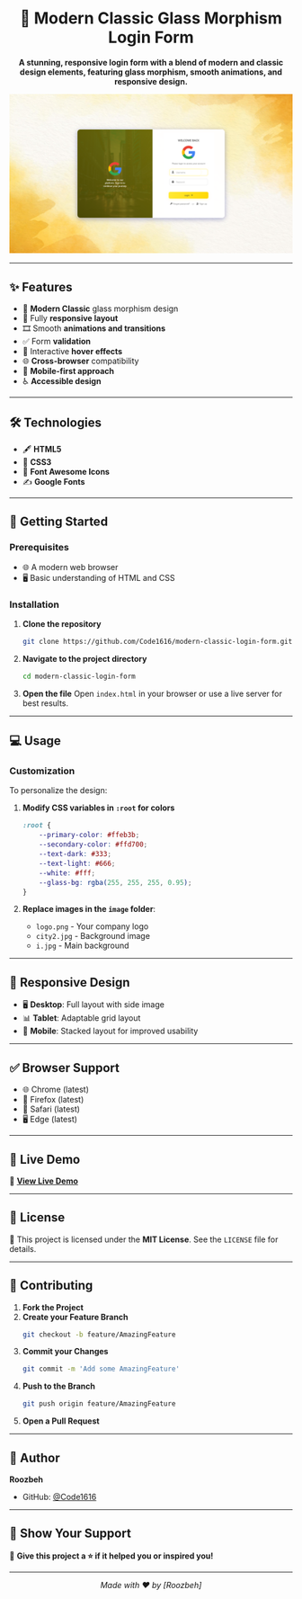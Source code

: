 <div align="center">

# 🌟 Modern Classic Glass Morphism Login Form

**A stunning, responsive login form with a blend of modern and classic design elements, featuring glass morphism, smooth animations, and responsive design.**

![Login Form Preview](./image/form-screenshot.png)

</div>

---

## ✨ Features
- 🌌 **Modern Classic** glass morphism design  
- 📱 Fully **responsive layout**  
- 🎞️ Smooth **animations and transitions**  
- ✅ Form **validation**  
- 🎨 Interactive **hover effects**  
- 🌐 **Cross-browser** compatibility  
- 📲 **Mobile-first approach**  
- ♿ **Accessible design**

---

## 🛠️ Technologies
- 🖋️ **HTML5**
- 🎨 **CSS3**
- 🌟 **Font Awesome Icons**
- ✍️ **Google Fonts**

---

## 🚀 Getting Started

### Prerequisites
- 🌐 A modern web browser  
- 🖥️ Basic understanding of HTML and CSS  

### Installation
1. **Clone the repository**
   ```bash
   git clone https://github.com/Code1616/modern-classic-login-form.git
   ```

2. **Navigate to the project directory**
   ```bash
   cd modern-classic-login-form
   ```

3. **Open the file**
   Open `index.html` in your browser or use a live server for best results.

---

## 💻 Usage

### Customization
To personalize the design:  
1. **Modify CSS variables in `:root` for colors**  
   ```css
   :root {
       --primary-color: #ffeb3b;
       --secondary-color: #ffd700;
       --text-dark: #333;
       --text-light: #666;
       --white: #fff;
       --glass-bg: rgba(255, 255, 255, 0.95);
   }
   ```

2. **Replace images in the `image` folder**:  
   - `logo.png` - Your company logo  
   - `city2.jpg` - Background image  
   - `i.jpg` - Main background  

---

## 📱 Responsive Design
- 🖥️ **Desktop**: Full layout with side image  
- 📊 **Tablet**: Adaptable grid layout  
- 📱 **Mobile**: Stacked layout for improved usability  

---

## ✅ Browser Support
- 🌐 Chrome (latest)  
- 🦊 Firefox (latest)  
- 🍎 Safari (latest)  
- 🖥️ Edge (latest)  

---

## 🎯 Live Demo
🌟 **[View Live Demo](https://code1616.github.io/modern-classic-login-form/)**  

---

## 📝 License
📄 This project is licensed under the **MIT License**. See the `LICENSE` file for details.

---

## 🤝 Contributing

1. **Fork the Project**  
2. **Create your Feature Branch**  
   ```bash
   git checkout -b feature/AmazingFeature
   ```
3. **Commit your Changes**  
   ```bash
   git commit -m 'Add some AmazingFeature'
   ```
4. **Push to the Branch**  
   ```bash
   git push origin feature/AmazingFeature
   ```
5. **Open a Pull Request**

---

## 👤 Author
**Roozbeh**  
- GitHub: [@Code1616](https://github.com/Code1616)

---

## 🌟 Show Your Support
💖 **Give this project a ⭐ if it helped you or inspired you!**

---

<div align="center">
  
_Made with ❤️ by [Roozbeh]_

</div>